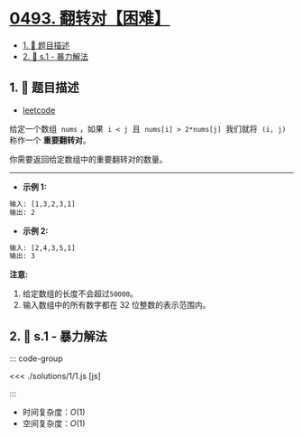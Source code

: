 # [0493. 翻转对【困难】](https://github.com/tnotesjs/TNotes.leetcode/tree/main/notes/0493.%20%E7%BF%BB%E8%BD%AC%E5%AF%B9%E3%80%90%E5%9B%B0%E9%9A%BE%E3%80%91)

<!-- region:toc -->

- [1. 📝 题目描述](#1--题目描述)
- [2. 🎯 s.1 - 暴力解法](#2--s1---暴力解法)

<!-- endregion:toc -->

## 1. 📝 题目描述

- [leetcode](https://leetcode.cn/problems/reverse-pairs/)

给定一个数组  `nums` ，如果  `i < j`  且  `nums[i] > 2*nums[j]`  我们就将  `(i, j)`  称作一个 **重要翻转对**。

你需要返回给定数组中的重要翻转对的数量。

---

- **示例 1:**

```txt
输入: [1,3,2,3,1]
输出: 2
```

- **示例 2:**

```txt
输入: [2,4,3,5,1]
输出: 3
```

**注意:**

1. 给定数组的长度不会超过`50000`。
2. 输入数组中的所有数字都在 32 位整数的表示范围内。

## 2. 🎯 s.1 - 暴力解法

::: code-group

<<< ./solutions/1/1.js [js]

:::

- 时间复杂度：$O(1)$
- 空间复杂度：$O(1)$
